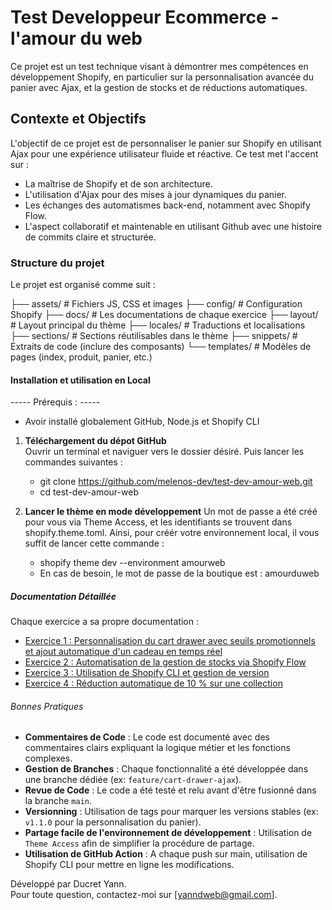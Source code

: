 # Test Developpeur Ecommerce - l'amour du web

Ce projet est un test technique visant à démontrer mes compétences en développement Shopify, en particulier sur la personnalisation avancée du panier avec Ajax, et la gestion de stocks et de réductions automatiques.

## Contexte et Objectifs

L'objectif de ce projet est de personnaliser le panier sur Shopify en utilisant Ajax pour une expérience utilisateur fluide et réactive. Ce test met l'accent sur :

- La maîtrise de Shopify et de son architecture.
- L'utilisation d'Ajax pour des mises à jour dynamiques du panier.
- Les échanges des automatismes back-end, notamment avec Shopify Flow.
- L'aspect collaboratif et maintenable en utilisant Github avec une histoire de commits claire et structurée.

### Structure du projet

Le projet est organisé comme suit :

├── assets/ # Fichiers JS, CSS et images
├── config/ # Configuration Shopify
├── docs/ # Les documentations de chaque exercice
├── layout/ # Layout principal du thème
├── locales/ # Traductions et localisations
├── sections/ # Sections réutilisables dans le thème
├── snippets/ # Extraits de code (inclure des composants)
└── templates/ # Modèles de pages (index, produit, panier, etc.)

#### Installation et utilisation en Local

----- Prérequis : -----

- Avoir installé globalement GitHub, Node.js et Shopify CLI

1. **Téléchargement du dépot GitHub**  
   Ouvrir un terminal et naviguer vers le dossier désiré. Puis lancer les commandes suivantes :

   - git clone https://github.com/melenos-dev/test-dev-amour-web.git
   - cd test-dev-amour-web

2. **Lancer le thème en mode développement**
   Un mot de passe a été créé pour vous via Theme Access, et les identifiants se trouvent dans shopify.theme.toml. Ainsi, pour créér votre environnement local, il vous suffit de lancer cette commande :

   - shopify theme dev --environment amourweb
   - En cas de besoin, le mot de passe de la boutique est : amourduweb

##### Documentation Détaillée

Chaque exercice a sa propre documentation :

- [Exercice 1 : Personnalisation du cart drawer avec seuils promotionnels et ajout automatique d'un cadeau en temps réel](docs/exercice-1.md)
- [Exercice 2 : Automatisation de la gestion de stocks via Shopify Flow](docs/exercice-2.md)
- [Exercice 3 : Utilisation de Shopify CLI et gestion de version](docs/exercice-3.md)
- [Exercice 4 : Réduction automatique de 10 % sur une collection](docs/exercice-4.md)

###### Bonnes Pratiques

- **Commentaires de Code** : Le code est documenté avec des commentaires clairs expliquant la logique métier et les fonctions complexes.
- **Gestion de Branches** : Chaque fonctionnalité a été développée dans une branche dédiée (ex: `feature/cart-drawer-ajax`).
- **Revue de Code** : Le code a été testé et relu avant d'être fusionné dans la branche `main`.
- **Versionning** : Utilisation de tags pour marquer les versions stables (ex: `v1.1.0` pour la personnalisation du panier).
- **Partage facile de l'environnement de développement** : Utilisation de `Theme Access` afin de simplifier la procédure de partage.
- **Utilisation de GitHub Action** : A chaque push sur main, utilisation de Shopify CLI pour mettre en ligne les modifications.

Développé par Ducret Yann.  
Pour toute question, contactez-moi sur [yanndweb@gmail.com].
